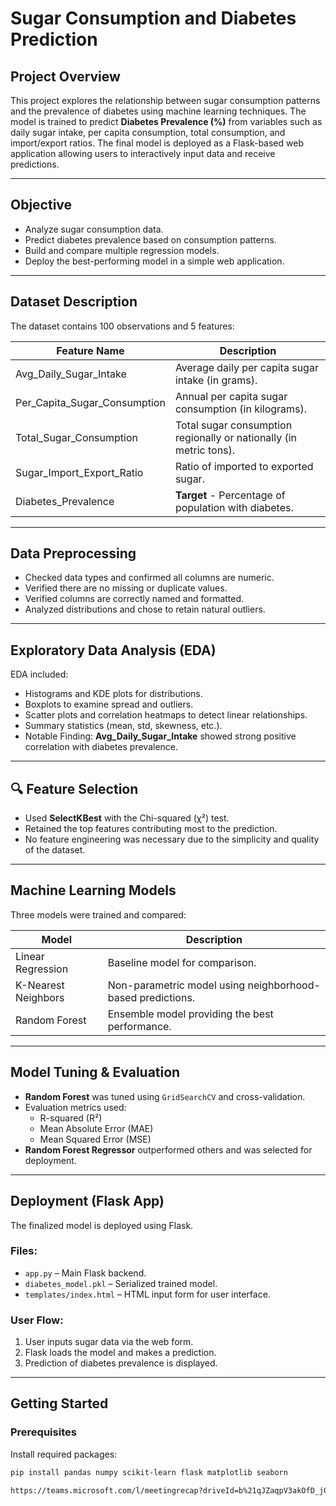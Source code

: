# Sugar Consumption and Diabetes Prediction

## Project Overview

This project explores the relationship between sugar consumption patterns and the prevalence of diabetes using machine learning techniques. The model is trained to predict **Diabetes Prevalence (%)** from variables such as daily sugar intake, per capita consumption, total consumption, and import/export ratios. The final model is deployed as a Flask-based web application allowing users to interactively input data and receive predictions.

---

## Objective

- Analyze sugar consumption data.
- Predict diabetes prevalence based on consumption patterns.
- Build and compare multiple regression models.
- Deploy the best-performing model in a simple web application.

---

## Dataset Description

The dataset contains 100 observations and 5 features:

| Feature Name                  | Description                                                              |
|------------------------------|--------------------------------------------------------------------------|
| Avg_Daily_Sugar_Intake       | Average daily per capita sugar intake (in grams).                        |
| Per_Capita_Sugar_Consumption | Annual per capita sugar consumption (in kilograms).                      |
| Total_Sugar_Consumption      | Total sugar consumption regionally or nationally (in metric tons).       |
| Sugar_Import_Export_Ratio    | Ratio of imported to exported sugar.                                     |
| Diabetes_Prevalence          | **Target** - Percentage of population with diabetes.                     |

---

## Data Preprocessing

- Checked data types and confirmed all columns are numeric.
- Verified there are no missing or duplicate values.
- Verified columns are correctly named and formatted.
- Analyzed distributions and chose to retain natural outliers.

---

## Exploratory Data Analysis (EDA)

EDA included:

- Histograms and KDE plots for distributions.
- Boxplots to examine spread and outliers.
- Scatter plots and correlation heatmaps to detect linear relationships.
- Summary statistics (mean, std, skewness, etc.).
- Notable Finding: **Avg_Daily_Sugar_Intake** showed strong positive correlation with diabetes prevalence.

---

## 🔍 Feature Selection

- Used **SelectKBest** with the Chi-squared (χ²) test.
- Retained the top features contributing most to the prediction.
- No feature engineering was necessary due to the simplicity and quality of the dataset.

---

## Machine Learning Models

Three models were trained and compared:

| Model                | Description                                                     |
|---------------------|-----------------------------------------------------------------|
| Linear Regression    | Baseline model for comparison.                                 |
| K-Nearest Neighbors  | Non-parametric model using neighborhood-based predictions.     |
| Random Forest        | Ensemble model providing the best performance.                 |

---

## Model Tuning & Evaluation

- **Random Forest** was tuned using `GridSearchCV` and cross-validation.
- Evaluation metrics used:
  - R-squared (R²)
  - Mean Absolute Error (MAE)
  - Mean Squared Error (MSE)
- **Random Forest Regressor** outperformed others and was selected for deployment.

---

## Deployment (Flask App)

The finalized model is deployed using Flask.

### Files:

- `app.py` – Main Flask backend.
- `diabetes_model.pkl` – Serialized trained model.
- `templates/index.html` – HTML input form for user interface.

### User Flow:

1. User inputs sugar data via the web form.
2. Flask loads the model and makes a prediction.
3. Prediction of diabetes prevalence is displayed.

---

## Getting Started

###  Prerequisites

Install required packages:

```bash
pip install pandas numpy scikit-learn flask matplotlib seaborn

https://teams.microsoft.com/l/meetingrecap?driveId=b%21qJZaqpV3akOfD_j00m-0Y5ZJLQ6Or-lDkf-XqroZc3H261bDV8JETIcG3q96eU3W&driveItemId=01XB3IG22P34UACRYIBJAZ2UI6YIL7BTGA&sitePath=https%3A%2F%2Fnileuniversity-my.sharepoint.com%2F%3Av%3A%2Fg%2Fpersonal%2Fh_ali2193_nu_edu_eg%2FEU_fKAFHCApBnVEewhfwzMABn26NbSDG5dF9HfE53oc86Q&fileUrl=https%3A%2F%2Fnileuniversity-my.sharepoint.com%2Fpersonal%2Fh_ali2193_nu_edu_eg%2FDocuments%2FRecordings%2FMeeting%2520with%2520Habiba%2520Ali%2520Mostafa-20250605_043313-Meeting%2520Recording.mp4%3Fweb%3D1&threadId=19%3Ameeting_ZmJmMTU5NTgtOTlmZC00NzFlLTlhOTctMjRlZmI0Y2VjMDgw%40thread.v2&organizerId=66c2b8fe-129f-4739-b24f-3d5ceb54e305&tenantId=2b773d99-f229-4704-b562-5a3198831779&callId=15ade9a3-7380-4efe-b152-cc41d151a014&threadType=Meeting&meetingType=MeetNow&subType=RecapSharingLink_RecapCore

